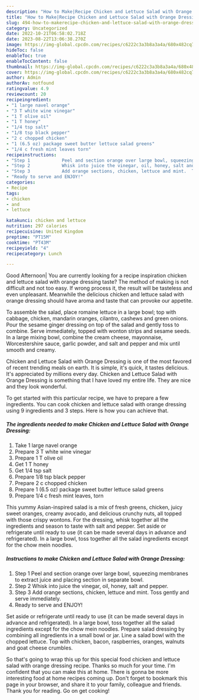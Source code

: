 ```yaml
---
description: "How to Make|Recipe Chicken and Lettuce Salad with Orange Dressing {That is Delicious"
title: "How to Make|Recipe Chicken and Lettuce Salad with Orange Dressing {That is Delicious"
slug: 494-how-to-makerecipe-chicken-and-lettuce-salad-with-orange-dressing-that-is-delicious
category: Uncategorized
date: 2022-10-21T06:58:02.718Z
date: 2023-08-22T13:06:38.270Z
image: https://img-global.cpcdn.com/recipes/c6222c3a3b8a3a4a/680x482cq70/chicken-and-lettuce-salad-with-orange-dressing-recipe-main-photo.jpg
hideToc: false
enableToc: true
enableTocContent: false
thumbnail: https://img-global.cpcdn.com/recipes/c6222c3a3b8a3a4a/680x482cq70/chicken-and-lettuce-salad-with-orange-dressing-recipe-main-photo.jpg
cover: https://img-global.cpcdn.com/recipes/c6222c3a3b8a3a4a/680x482cq70/chicken-and-lettuce-salad-with-orange-dressing-recipe-main-photo.jpg
author: Admin
authorAv: notfound
ratingvalue: 4.9
reviewcount: 20
recipeingredient:
- "1 large navel orange"
- "3 T white wine vinegar"
- "1 T olive oil"
- "1 T honey"
- "1/4 tsp salt"
- "1/8 tsp black pepper"
- "2 c chopped chicken"
- "1 (6.5 oz) package sweet butter lettuce salad greens"
- "1/4 c fresh mint leaves torn"
recipeinstructions:
- "Step 1            Peel and section orange over large bowl, squeezing membranes to extract juice and placing section in separate bowl."
- "Step 2            Whisk into juice the vinegar, oil, honey, salt and pepper."
- "Step 3            Add orange sections, chicken, lettuce and mint.  Toss gently and serve immediately."
- "Ready to serve and ENJOY!"
categories:
- Recipe
tags:
- chicken
- and
- lettuce

katakunci: chicken and lettuce 
nutrition: 297 calories
recipecuisine: United Kingdom
preptime: "PT15M"
cooktime: "PT43M"
recipeyield: "4"
recipecategory: Lunch

---
```



Good Afternoon| You are currently looking for a recipe inspiration chicken and lettuce salad with orange dressing taste? The method of making is not difficult and not too easy. If wrong process it, the result will be tasteless and even unpleasant. Meanwhile the delicious chicken and lettuce salad with orange dressing should have aroma and taste that can provoke our appetite.





To assemble the salad, place romaine lettuce in a large bowl; top with cabbage, chicken, mandarin oranges, cilantro, cashews and green onions. Pour the sesame ginger dressing on top of the salad and gently toss to combine. Serve immediately, topped with wonton strips and sesame seeds. In a large mixing bowl, combine the cream cheese, mayonnaise, Worcestershire sauce, garlic powder, and salt and pepper and mix until smooth and creamy.

Chicken and Lettuce Salad with Orange Dressing is one of the most favored of recent trending meals on earth. It is simple, it's quick, it tastes delicious. It's appreciated by millions every day. Chicken and Lettuce Salad with Orange Dressing is something that I have loved my entire life. They are nice and they look wonderful.


To get started with this particular recipe, we have to prepare a few ingredients. You can cook chicken and lettuce salad with orange dressing using 9 ingredients and 3 steps. Here is how you can achieve that.

<!--inarticleads1-->

##### The ingredients needed to make Chicken and Lettuce Salad with Orange Dressing:

1. Take 1 large navel orange
1. Prepare 3 T white wine vinegar
1. Prepare 1 T olive oil
1. Get 1 T honey
1. Get 1/4 tsp salt
1. Prepare 1/8 tsp black pepper
1. Prepare 2 c chopped chicken
1. Prepare 1 (6.5 oz) package sweet butter lettuce salad greens
1. Prepare 1/4 c fresh mint leaves, torn


This yummy Asian-inspired salad is a mix of fresh greens, chicken, juicy sweet oranges, creamy avocado, and delicious crunchy nuts, all topped with those crispy wontons. For the dressing, whisk together all the ingredients and season to taste with salt and pepper. Set aside or refrigerate until ready to use (it can be made several days in advance and refrigerated). In a large bowl, toss together all the salad ingredients except for the chow mein noodles. 

<!--inarticleads2-->

##### Instructions to make Chicken and Lettuce Salad with Orange Dressing:

1. Step 1            Peel and section orange over large bowl, squeezing membranes to extract juice and placing section in separate bowl.
1. Step 2            Whisk into juice the vinegar, oil, honey, salt and pepper.
1. Step 3            Add orange sections, chicken, lettuce and mint.  Toss gently and serve immediately.
1. Ready to serve and ENJOY!

Set aside or refrigerate until ready to use (it can be made several days in advance and refrigerated). In a large bowl, toss together all the salad ingredients except for the chow mein noodles. Prepare salad dressing by combining all ingredients in a small bowl or jar. Line a salad bowl with the chopped lettuce. Top with chicken, bacon, raspberries, oranges, walnuts and goat cheese crumbles. 

So that's going to wrap this up for this special food chicken and lettuce salad with orange dressing recipe. Thanks so much for your time. I'm confident that you can make this at home. There is gonna be more interesting food at home recipes coming up. Don't forget to bookmark this page in your browser, and share it to your family, colleague and friends. Thank you for reading. Go on get cooking!
